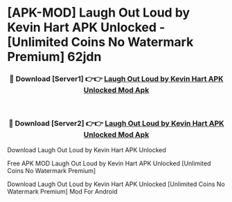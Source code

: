 # [APK-MOD] Laugh Out Loud by Kevin Hart APK Unlocked - [Unlimited Coins No Watermark Premium] 62jdn



<div align="center">
<h3>🔴 Download [Server1] 👉👉 <a href="https://momento.my/?title=Laugh_Out_Loud_by_Kevin_Hart_APK_Unlocked">Laugh Out Loud by Kevin Hart APK Unlocked Mod Apk</a></h3><br>

<h3>🔴 Download [Server2] 👉👉 <a href="https://momento.my/?title=Laugh_Out_Loud_by_Kevin_Hart_APK_Unlocked">Laugh Out Loud by Kevin Hart APK Unlocked Mod Apk</a></h3>
</div>



Download Laugh Out Loud by Kevin Hart APK Unlocked 

Free APK MOD Laugh Out Loud by Kevin Hart APK Unlocked [Unlimited Coins No Watermark Premium]

Download Laugh Out Loud by Kevin Hart APK Unlocked [Unlimited Coins No Watermark Premium] Mod For Android
